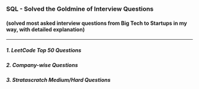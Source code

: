 ### SQL - Solved the Goldmine of Interview Questions
#### (solved most asked interview questions from Big Tech to Startups in my way, with detailed explanation)
-----------------
##### 1. LeetCode Top 50 Questions
##### 2. Company-wise Questions
##### 3. Stratascratch Medium/Hard Questions

